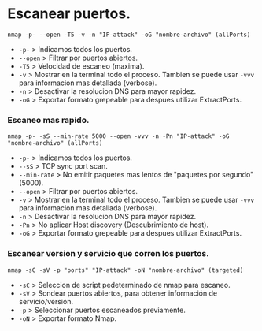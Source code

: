 # Escanear puertos.
```nmap -p- --open -T5 -v -n "IP-attack" -oG "nombre-archivo" (allPorts)```
- `-p-` > Indicamos todos los puertos.
- `--open` > Filtrar por puertos abiertos.
- `-T5` > Velocidad de escaneo (maxima).
- `-v` > Mostrar en la terminal todo el proceso. Tambien se puede usar `-vvv` para informacion mas detallada (verbose). 
- `-n` > Desactivar la resolucion DNS para mayor rapidez.
- `-oG` > Exportar formato grepeable para despues utilizar ExtractPorts.

### Escaneo mas rapido.
```nmap -p- -sS --min-rate 5000 --open -vvv -n -Pn "IP-attack" -oG "nombre-archivo" (allPorts)```
- `-p-` > Indicamos todos los puertos.
- `--sS` > TCP sync port scan.
- `--min-rate` > No emitir paquetes mas lentos de "paquetes por segundo" (5000).
- `--open` > Filtrar por puertos abiertos. 
- `-v` > Mostrar en la terminal todo el proceso. Tambien se puede usar `-vvv` para informacion mas detallada (verbose). 
- `-n` > Desactivar la resolucion DNS para mayor rapidez.
- `-Pn` > No aplicar Host discovery (Descubrimiento de host). 
- `-oG` > Exportar formato grepeable para despues utilizar ExtractPorts.

### Escanear version y servicio que corren los puertos.

```nmap -sC -sV -p "ports" "IP-attack" -oN "nombre-archivo" (targeted)```
	
- `-sC` > Seleccion de script pedeterminado de nmap para escaneo. 
- `-sV` > Sondear puertos abiertos, para obtener información de servicio/versión.
- `-p` > Seleccionar puertos escaneados previamente.
- `-oN` > Exportar formato Nmap. 